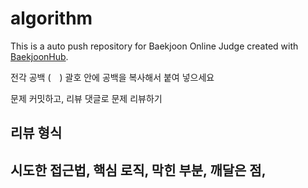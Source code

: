 # algorithm
This is a auto push repository for Baekjoon Online Judge created with [BaekjoonHub](https://github.com/BaekjoonHub/BaekjoonHub).

전각 공백 (　) 괄호 안에 공백을 복사해서 붙여 넣으세요

문제 커밋하고, 리뷰 댓글로 문제 리뷰하기

리뷰 형식 
-----------
시도한 접근법,
핵심 로직,
막힌 부분,
깨달은 점, 
-----------
